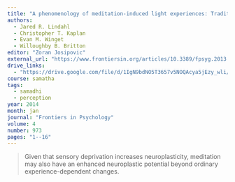 ```yaml
---
title: "A phenomenology of meditation-induced light experiences: Traditional Buddhist and neurobiological perspectives"
authors:
  - Jared R. Lindahl
  - Christopher T. Kaplan
  - Evan M. Winget
  - Willoughby B. Britton
editor: "Zoran Josipovic"
external_url: "https://www.frontiersin.org/articles/10.3389/fpsyg.2013.00973/full"
drive_links:
  - "https://drive.google.com/file/d/1IgN9bdNO5T3657v5NOQAcya5jEzy_wli/view?usp=drivesdk"
course: samatha
tags:
  - samadhi
  - perception
year: 2014
month: jan
journal: "Frontiers in Psychology"
volume: 4
number: 973
pages: "1--16"
---
```


> Given that sensory deprivation increases neuroplasticity, meditation may also have an enhanced neuroplastic potential beyond ordinary experience-dependent changes.

